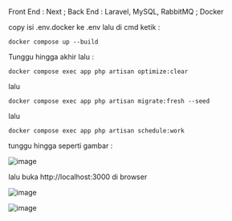 Front End : Next ; Back End : Laravel, MySQL, RabbitMQ ; Docker </br>

copy isi .env.docker ke .env lalu di cmd ketik :

```
docker compose up --build
```

Tunggu hingga akhir lalu :

```
docker compose exec app php artisan optimize:clear
```

lalu 

```
docker compose exec app php artisan migrate:fresh --seed
```
lalu

```
docker compose exec app php artisan schedule:work
```

tunggu hingga seperti gambar :

![image](https://github.com/dennis2908/pemesanan-makanan/assets/42124503/345661fc-c316-405d-8be5-c60030ea5f5e)

lalu buka http://localhost:3000 di browser

![image](https://github.com/dennis2908/pemesanan-makanan/assets/42124503/0171c9fa-8052-4e6f-9c1f-d7d54cae055f)

![image](https://github.com/dennis2908/pemesanan-makanan/assets/42124503/eb2406df-161a-4f33-adba-a13091b0dc06)